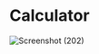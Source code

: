 # Calculator
![Screenshot (202)](https://user-images.githubusercontent.com/86833971/124273924-3fe03880-db5e-11eb-827b-d9a1ab580402.png)
